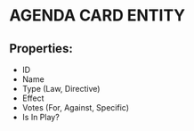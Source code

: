 # AGENDA CARD ENTITY

## Properties:

- ID
- Name
- Type (Law, Directive)
- Effect
- Votes (For, Against, Specific)
- Is In Play?

